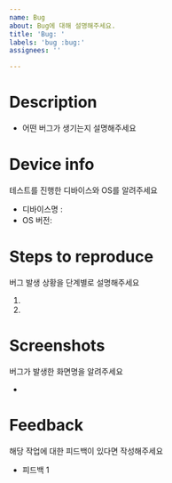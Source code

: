 ```yaml
---
name: Bug
about: Bug에 대해 설명해주세요.
title: 'Bug: '
labels: 'bug :bug:'
assignees: ''

---
```


# Description

- 어떤 버그가 생기는지 설명해주세요


# Device info

테스트를 진행한 디바이스와 OS를 알려주세요 

- 디바이스명 :
- OS 버전:


# Steps to reproduce

버그 발생 상황을 단계별로 설명해주세요

1.
2. 

# Screenshots

버그가 발생한 화면명을 알려주세요

- 

# Feedback

해당 작업에 대한 피드백이 있다면 작성해주세요

- 피드백 1
